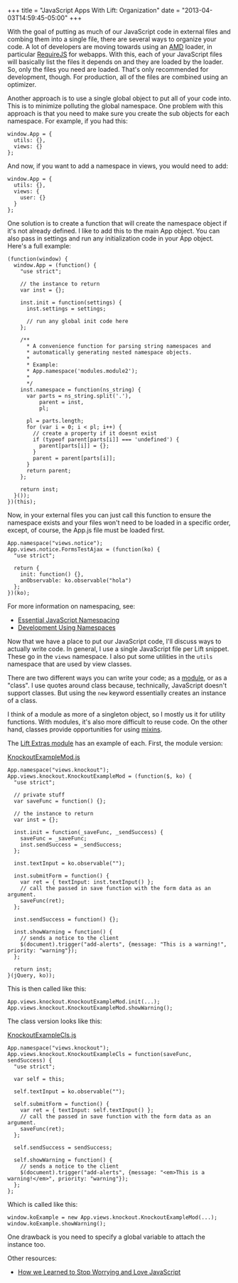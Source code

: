 +++
title = "JavaScript Apps With Lift: Organization"
date = "2013-04-03T14:59:45-05:00"
+++

With the goal of putting as much of our JavaScript code in external files and combing them into a single file, there are several ways to organize your code. A lot of developers are moving towards using an [AMD](https://github.com/amdjs/amdjs-api/wiki/AMD) loader, in particular [RequireJS](http://requirejs.org/) for webapps. With this, each of your JavaScript files will basically list the files it depends on and they are loaded by the loader. So, only the files you need are loaded. That's only recommended for development, though. For production, all of the files are combined using an optimizer.

Another approach is to use a single global object to put all of your code into. This is to minimize polluting the global namespace. One problem with this approach is that you need to make sure you create the sub objects for each namespace. For example, if you had this:

    window.App = {
      utils: {},
      views: {}
    };

And now, if you want to add a namespace in views, you would need to add:

    window.App = {
      utils: {},
      views: {
        user: {}
      }
    };

One solution is to create a function that will create the namespace object if it's not already defined. I like to add this to the main App object. You can also pass in settings and run any initialization code in your App object. Here's a full example:

    (function(window) {
      window.App = (function() {
        "use strict";

        // the instance to return
        var inst = {};

        inst.init = function(settings) {
          inst.settings = settings;

          // run any global init code here
        };

        /**
          * A convenience function for parsing string namespaces and
          * automatically generating nested namespace objects.
          *
          * Example:
          * App.namespace('modules.module2');
          *
          */
        inst.namespace = function(ns_string) {
          var parts = ns_string.split('.'),
              parent = inst,
              pl;

          pl = parts.length;
          for (var i = 0; i < pl; i++) {
            // create a property if it doesnt exist
            if (typeof parent[parts[i]] === 'undefined') {
              parent[parts[i]] = {};
            }
            parent = parent[parts[i]];
          }
          return parent;
        };

        return inst;
      }());
    })(this);

Now, in your external files you can just call this function to ensure the namespace exists and your files won't need to be loaded in a specific order, except, of course, the App.js file must be loaded first.

    App.namespace("views.notice");
    App.views.notice.FormsTestAjax = (function(ko) {
      "use strict";

      return {
        init: function() {},
        anObservable: ko.observable("hola")
      };
    })(ko);

For more information on namespacing, see:

* [Essential JavaScript Namespacing](http://addyosmani.com/blog/essential-js-namespacing/)
* [Development Using Namespaces](http://thanpol.as/javascript/development-using-namespaces/)

Now that we have a place to put our JavaScript code, I'll discuss ways to actually write code. In general, I use a single JavaScript file per Lift snippet. These go in the `views` namespace. I also put some utilities in the `utils` namespace that are used by view classes.

There are two different ways you can write your code; as a [module](http://addyosmani.com/resources/essentialjsdesignpatterns/book/#revealingmodulepatternjavascript), or as a "class". I use quotes around class because, technically, JavaScript doesn't support classes. But using the `new` keyword essentially creates an instance of a class.

I think of a module as more of a singleton object, so I mostly us it for utility functions. With modules, it's also more difficult to reuse code. On the other hand, classes provide opportunities for using [mixins](http://javascriptweblog.wordpress.com/2011/05/31/a-fresh-look-at-javascript-mixins/).

The [Lift Extras module](https://github.com/eltimn/lift-extras) has an example of each. First, the module version:

[KnockoutExampleMod.js](https://github.com/eltimn/lift-extras/blob/master/example/src/main/javascript/views/knockout/KnockoutExampleMod.js)

    App.namespace("views.knockout");
    App.views.knockout.KnockoutExampleMod = (function($, ko) {
      "use strict";

      // private stuff
      var saveFunc = function() {};

      // the instance to return
      var inst = {};

      inst.init = function(_saveFunc, _sendSuccess) {
        saveFunc = _saveFunc;
        inst.sendSuccess = _sendSuccess;
      };

      inst.textInput = ko.observable("");

      inst.submitForm = function() {
        var ret = { textInput: inst.textInput() };
        // call the passed in save function with the form data as an argument.
        saveFunc(ret);
      };

      inst.sendSuccess = function() {};

      inst.showWarning = function() {
        // sends a notice to the client
        $(document).trigger("add-alerts", {message: "This is a warning!", priority: "warning"});
      };

      return inst;
    }(jQuery, ko));

This is then called like this:

    App.views.knockout.KnockoutExampleMod.init(...);
    App.views.knockout.KnockoutExampleMod.showWarning();

The class version looks like this:

[KnockoutExampleCls.js](https://github.com/eltimn/lift-extras/blob/master/example/src/main/javascript/views/knockout/KnockoutExampleCls.js)

    App.namespace("views.knockout");
    App.views.knockout.KnockoutExampleCls = function(saveFunc, sendSuccess) {
      "use strict";

      var self = this;

      self.textInput = ko.observable("");

      self.submitForm = function() {
        var ret = { textInput: self.textInput() };
        // call the passed in save function with the form data as an argument.
        saveFunc(ret);
      };

      self.sendSuccess = sendSuccess;

      self.showWarning = function() {
        // sends a notice to the client
        $(document).trigger("add-alerts", {message: "<em>This is a warning!</em>", priority: "warning"});
      };
    };

Which is called like this:

    window.koExample = new App.views.knockout.KnockoutExampleMod(...);
    window.koExample.showWarning();

One drawback is you need to specify a global variable to attach the instance too.

Other resources:

* [How we Learned to Stop Worrying and Love JavaScript](https://speakerdeck.com/anguscroll/how-we-learned-to-stop-worrying-and-love-javascript)

<div data-lift="embed?what=/templates-hidden/parts/js-lift-series"></div>
